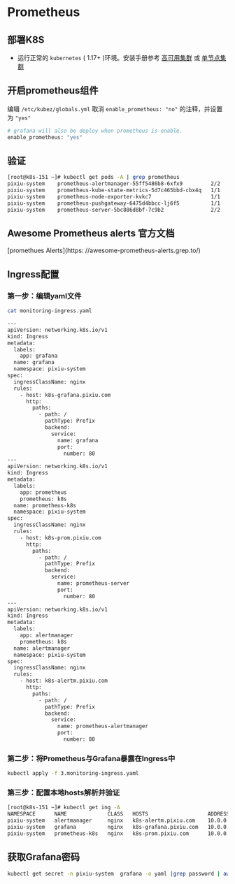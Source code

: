 # Prometheus



## 部署K8S

- 运行正常的 `kubernetes` ( 1.17+ )环境。安装手册参考 [高可用集群](https://github.com/caoyingjunz/kubez-ansible/blob/master/docs/install/multinode.md) 或 [单节点集群](https://github.com/caoyingjunz/kubez-ansible/blob/master/docs/install/all-in-one.md)


## 开启prometheus组件

编辑 `/etc/kubez/globals.yml`
取消 `enable_prometheus: "no"` 的注释，并设置为 `"yes"`

```sh
# grafana will also be deploy when prometheus is enable.
enable_prometheus: "yes"
```

## 验证
```sh
[root@k8s-151 ~]# kubectl get pods -A | grep prometheus
pixiu-system    prometheus-alertmanager-55ff5486b8-6xfx9         2/2     Running     10 (95s ago)   20h
pixiu-system    prometheus-kube-state-metrics-5d7c465bbd-cbx4q   1/1     Running     5 (95s ago)    20h
pixiu-system    prometheus-node-exporter-kvkc7                   1/1     Running     5 (95s ago)    20h
pixiu-system    prometheus-pushgateway-6475d4bbcc-lj6f5          1/1     Running     5 (95s ago)    20h
pixiu-system    prometheus-server-5bc886d8bf-7c9b2               2/2     Running     10 (95s ago)   20h
```

## Awesome Prometheus alerts 官方文档

[promethues Alerts](https: //awesome-prometheus-alerts.grep.to/)


## Ingress配置
### 第一步：编辑yaml文件
```sh
cat monitoring-ingress.yaml

---
apiVersion: networking.k8s.io/v1
kind: Ingress
metadata:
  labels:
    app: grafana
  name: grafana
  namespace: pixiu-system
spec:
  ingressClassName: nginx
  rules:
    - host: k8s-grafana.pixiu.com
      http:
        paths:
          - path: /
            pathType: Prefix
            backend:
              service:
                name: grafana
                port:
                  number: 80
---
apiVersion: networking.k8s.io/v1
kind: Ingress
metadata:
  labels:
    app: prometheus
    prometheus: k8s
  name: prometheus-k8s
  namespace: pixiu-system
spec:
  ingressClassName: nginx
  rules:
    - host: k8s-prom.pixiu.com
      http:
        paths:
          - path: /
            pathType: Prefix
            backend:
              service:
                name: prometheus-server
                port:
                  number: 80
---
apiVersion: networking.k8s.io/v1
kind: Ingress
metadata:
  labels:
    app: alertmanager
    prometheus: k8s
  name: alertmanager
  namespace: pixiu-system
spec:
  ingressClassName: nginx
  rules:
    - host: k8s-alertm.pixiu.com
      http:
        paths:
          - path: /
            pathType: Prefix
            backend:
              service:
                name: prometheus-alertmanager
                port:
                  number: 80
```

### 第二步：将Prometheus与Grafana暴露在Ingress中
```sh
kubectl apply -f 3.monitoring-ingress.yaml
```

### 第三步：配置本地hosts解析并验证
```sh
[root@k8s-151 ~]# kubectl get ing -A
NAMESPACE      NAME             CLASS   HOSTS                   ADDRESS      PORTS   AGE
pixiu-system   alertmanager     nginx   k8s-alertm.pixiu.com    10.0.0.115   80      13h
pixiu-system   grafana          nginx   k8s-grafana.pixiu.com   10.0.0.115   80      13h
pixiu-system   prometheus-k8s   nginx   k8s-prom.pixiu.com      10.0.0.115   80      13h
```

## 获取Grafana密码
```sh
kubectl get secret -n pixiu-system  grafana -o yaml |grep password | awk '{ print $2 }'  | base64 -d
```

